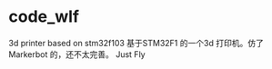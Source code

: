 code_wlf
========

 3d printer based on stm32f103
基于STM32F1 的一个3d 打印机。仿了Markerbot 的，还不太完善。
Just Fly
